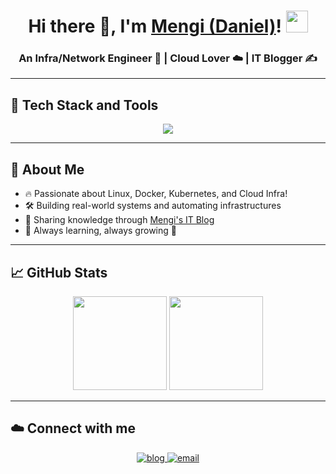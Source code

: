 <h1 align="center">
  Hi there 👋, I'm <a href="https://your-blog-link" target="_blank">Mengi (Daniel)</a>!
  <img src="https://media.giphy.com/media/hvRJCLFzcasrR4ia7z/giphy.gif" width="35px">
</h1>

<h3 align="center">An Infra/Network Engineer 🚀 | Cloud Lover ☁️ | IT Blogger ✍️</h3>

---

## 🧰 Tech Stack and Tools

<p align="center">
  <img src="https://skillicons.dev/icons?i=linux,docker,kubernetes,aws,azure,gcp,prometheus,grafana,terraform,git" />
</p>

---

## 🚀 About Me

- 🔥 Passionate about Linux, Docker, Kubernetes, and Cloud Infra!
- 🛠️ Building real-world systems and automating infrastructures
- 📖 Sharing knowledge through [Mengi's IT Blog](https://your-blog-link)
- 🎯 Always learning, always growing 🌱

---

## 📈 GitHub Stats
<p align="center">
  <img src="https://github-readme-stats.vercel.app/api?username=Leemingi6901&show_icons=true&theme=radical"  height="150px"/>
  <img src="https://github-readme-streak-stats.herokuapp.com/?user=Leemingi6901&theme=radical"  height="150px"/>
</p>

---

## ☁️ Connect with me

<p align="center">
  <a href="https://your-blog-link" target="_blank">
    <img src="https://img.shields.io/badge/Blog-Mengi's_IT_Blog-blue?style=for-the-badge&logo=github" alt="blog" />
  </a>
  <a href="mailto:your-email@example.com">
    <img src="https://img.shields.io/badge/Email-Daniel@example.com-red?style=for-the-badge&logo=gmail" alt="email" />
  </a>
</p>
